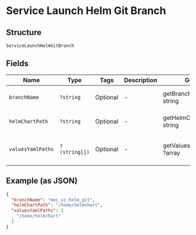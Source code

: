 
# Service Launch Helm Git Branch

## Structure

`ServiceLaunchHelmGitBranch`

## Fields

| Name | Type | Tags | Description | Getter | Setter |
|  --- | --- | --- | --- | --- | --- |
| `branchName` | `?string` | Optional | - | getBranchName(): ?string | setBranchName(?string branchName): void |
| `helmChartPath` | `?string` | Optional | - | getHelmChartPath(): ?string | setHelmChartPath(?string helmChartPath): void |
| `valuesYamlPaths` | `?(string[])` | Optional | - | getValuesYamlPaths(): ?array | setValuesYamlPaths(?array valuesYamlPaths): void |

## Example (as JSON)

```json
{
  "branchName": "mec_vz_helm_git",
  "helmChartPath": "/home/helmchart",
  "valuesYamlPaths": [
    "/home/helmchart"
  ]
}
```

